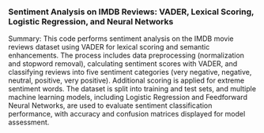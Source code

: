 ### Sentiment Analysis on IMDB Reviews: VADER, Lexical Scoring, Logistic Regression, and Neural Networks

Summary: 
This code performs sentiment analysis on the IMDB movie reviews dataset using VADER for lexical scoring and semantic enhancements. The process includes data preprocessing (normalization and stopword removal), calculating sentiment scores with VADER, and classifying reviews into five sentiment categories (very negative, negative, neutral, positive, very positive). Additional scoring is applied for extreme sentiment words. The dataset is split into training and test sets, and multiple machine learning models, including Logistic Regression and Feedforward Neural Networks, are used to evaluate sentiment classification performance, with accuracy and confusion matrices displayed for model assessment.
